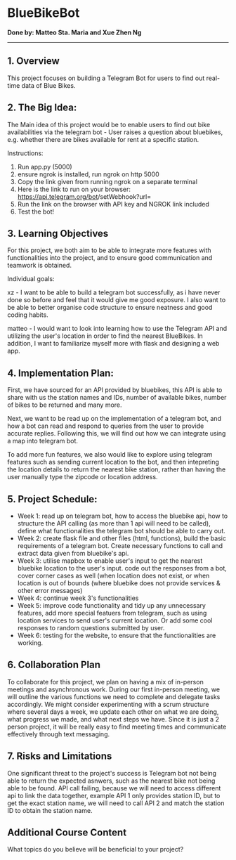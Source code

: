 # BlueBikeBot
**Done by: Matteo Sta. Maria and Xue Zhen Ng**

---

## 1. Overview

This project focuses on building a Telegram Bot for users to find out real-time data of Blue Bikes.

## 2. The Big Idea: 

The Main idea of this project would be to enable users to find out bike availabilities via the telegram bot - User raises a question about bluebikes, e.g. whether there are bikes available for rent at a specific station.

Instructions: 
1. Run app.py (5000)
2. ensure ngrok is installed, run ngrok on http 5000
3. Copy the link given from running ngrok on a separate terminal
4. Here is the link to run on your browser: https://api.telegram.org/bot<Your Bot Token>/setWebhook?url=<URL that you got from Ngrok>
5. Run the link on the browser with API key and NGROK link included 
6. Test the bot! 

## 3. Learning Objectives

For this project, we both aim to be able to integrate more features with functionalities into the project, and to ensure good communication and teamwork is obtained. 

Individual goals:

xz - I want to be able to build a telegram bot successfully, as i have never done so before and feel that it would give me good exposure. I also want to be able to better organise code structure to ensure neatness and good coding habits. 

matteo - I would want to look into learning how to use the Telegram API and utilizing the user's location in order to find the nearest BlueBikes. In addition, I want to familiarize myself more with flask and designing a web app.

## 4. Implementation Plan: 

First, we have sourced for an API provided by bluebikes, this API is able to share with us the station names and IDs, number of available bikes, number of bikes to be returned and many more. 

Next, we want to be read up on the implementation of a telegram bot, and how a bot can read and respond to queries from the user to provide accurate replies. Following this, we will find out how we can integrate using a map into telegram bot. 

To add more fun features, we also would like to explore using telegram features such as sending current location to the bot, and then intepreting the location details to return the nearest bike station, rather than having the user manually type the zipcode or location address. 

## 5. Project Schedule: 

- Week 1: read up on telegram bot, how to access the bluebike api, how to structure the API calling (as more than 1 api will need to be called), define what functionalities the telegram bot should be able to carry out. 
- Week 2: create flask file and other files (html, functions), build the basic requirements of a telegram bot. Create necessary functions to call and extract data given from bluebike's api.
- Week 3: utilise mapbox to enable user's input to get the nearest bluebike location to the user's input. code out the responses from a bot, cover corner cases as well (when location does not exist, or when location is out of bounds (where bluebike does not provide services & other error messages)
- Week 4: continue week 3's functionalities 
- Week 5: improve code functionality and tidy up any unnecessary features, add more special featuers from telegram, such as using location services to send user's current location. Or add some cool responses to random questions submitted by user. 
- Week 6: testing for the website, to ensure that the functionalities are working. 

## 6. Collaboration Plan

To collaborate for this project, we plan on having a mix of in-person meetings and asynchronous work. During our first in-person meeting, we will outline the various functions we need to complete and delegate tasks accordingly. We might consider experimenting with a scrum structure where several days a week, we update each other on what we are doing, what progress we made, and what next steps we have. Since it is just a 2 person project, it will be really easy to find meeting times and communicate effectively through text messaging.

## 7. Risks and Limitations

One significant threat to the project's success is Telegram bot not being able to return the expected asnwers, such as the nearest bike not being able to be found. API call failing, because we will need to access different api to link the data together, example API 1 only provides station ID, but to get the exact station name, we will need to call API 2 and match the station ID to obtain the station name. 

## Additional Course Content

What topics do you believe will be beneficial to your project?

